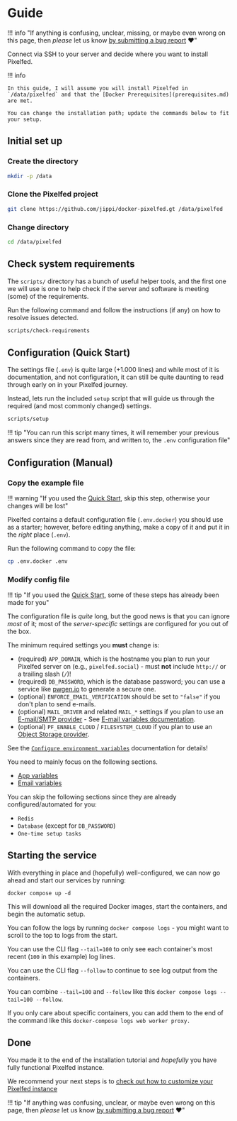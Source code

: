# Guide

!!! info "If anything is confusing, unclear, missing, or maybe even wrong on this page, then *please* let us know [by submitting a bug report](https://github.com/jippi/docker-pixelfed/issues/new) :heart:"

Connect via SSH to your server and decide where you want to install Pixelfed.

!!! info

    In this guide, I will assume you will install Pixelfed in `/data/pixelfed` and that the [Docker Prerequisites](prerequisites.md) are met.

    You can change the installation path; update the commands below to fit your setup.

## Initial set up

### Create the directory

```bash
mkdir -p /data
```

### Clone the Pixelfed project

```bash
git clone https://github.com/jippi/docker-pixelfed.gt /data/pixelfed
```

### Change directory

```bash
cd /data/pixelfed
```

## Check system requirements

The `scripts/` directory has a bunch of useful helper tools, and the first one we will use is one to help check if the server and software is meeting (some) of the requirements.

Run the following command and follow the instructions (if any) on how to resolve issues detected.

```bash
scripts/check-requirements
```

## Configuration (Quick Start)

The settings file (`.env`) is quite large (+1.000 lines) and while most of it is documentation, and not configuration, it can still be quite daunting to read through early on in your Pixelfed journey.

Instead, lets run the included `setup` script that will guide us through the required (and most commonly changed) settings.

```bash
scripts/setup
```

!!! tip "You can run this script many times, it will remember your previous answers since they are read from, and written to, the `.env` configuration file"

## Configuration (Manual)

### Copy the example file

!!! warning "If you used the [Quick Start](#configuration-quick-start), skip this step, otherwise your changes will be lost"

Pixelfed contains a default configuration file (`.env.docker`) you should use as a starter; however, before editing anything, make a copy of it and put it in the *right* place (`.env`).

Run the following command to copy the file:

```bash
cp .env.docker .env
```

### Modify config file

!!! tip "If you used the [Quick Start](#configuration-quick-start), some of these steps has already been made for you"

The configuration file is *quite* long, but the good news is that you can ignore *most* of it; most of the *server-specific* settings are configured for you out of the box.

The minimum required settings you **must** change is:

* (required) `APP_DOMAIN`, which is the hostname you plan to run your Pixelfed server on (e.g., `pixelfed.social`) - must **not** include `http://` or a trailing slash (`/`)!
* (required) `DB_PASSWORD`, which is the database password; you can use a service like [pwgen.io](https://pwgen.io/en/) to generate a secure one.
* (optional) `ENFORCE_EMAIL_VERIFICATION` should be set to `"false"` if you don't plan to send e-mails.
* (optional) `MAIL_DRIVER` and related `MAIL_*` settings if you plan to use an [E-mail/SMTP provider](prerequisites.md#smtp-provider-optional) - See [E-mail variables documentation](https://docs.pixelfed.org/running-pixelfed/installation/#email-variables).
* (optional) `PF_ENABLE_CLOUD` / `FILESYSTEM_CLOUD` if you plan to use an [Object Storage provider](prerequisites.md#object-storage-optional).

See the [`Configure environment variables`](https://docs.pixelfed.org/running-pixelfed/installation/#app-variables) documentation for details!

You need to mainly focus on the following sections.

* [App variables](https://docs.pixelfed.org/running-pixelfed/installation/#app-variables)
* [Email variables](https://docs.pixelfed.org/running-pixelfed/installation/#email-variables)

You can skip the following sections since they are already configured/automated for you:

* `Redis`
* `Database` (except for `DB_PASSWORD`)
* `One-time setup tasks`

## Starting the service

With everything in place and (hopefully) well-configured, we can now go ahead and start our services by running:

```shell
docker compose up -d
```

This will download all the required Docker images, start the containers, and begin the automatic setup.

You can follow the logs by running `docker compose logs` - you might want to scroll to the top to logs from the start.

You can use the CLI flag `--tail=100` to only see each container's most recent (`100` in this example) log lines.

You can use the CLI flag `--follow` to continue to see log output from the containers.

You can combine `--tail=100` and `--follow` like this `docker compose logs --tail=100 --follow`.

If you only care about specific containers, you can add them to the end of the command like this `docker-compose logs web worker proxy.`

## Done

You made it to the end of the installation tutorial and *hopefully* you have fully functional Pixelfed instance.

We recommend your next steps is to [check out how to customize your Pixelfed instance](../customize/entrypoint.md)

!!! tip "If anything was confusing, unclear, or maybe even wrong on this page, then *please* let us know [by submitting a bug report](https://github.com/jippi/docker-pixelfed/issues/new) :heart:"
